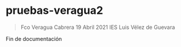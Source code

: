 # pruebas-veragua2
> Fco Veragua Cabrera
> 19 Abril 2021
> IES Luis Vélez de Guevara

Fin de documentación
